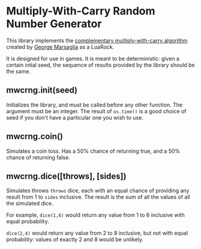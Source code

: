 # Multiply-With-Carry Random Number Generator

This library implements the [complementary multiply-with-carry algorithm](https://en.wikipedia.org/wiki/Multiply-with-carry) created by [George Marsaglia](https://en.wikipedia.org/wiki/George_Marsaglia) as a LuaRock.

It is designed for use in games. It is meant to be deterministic: given a certain intial seed, the sequence of results provided by the library should be the same.

## mwcrng.init(seed)

Initializes the library, and must be called before any other function. The argument must be an integer. The result of `os.time()` is a good choice of seed if you don't have a particular one you wish to use.

## mwcrng.coin()

Simulates a coin toss. Has a 50% chance of returning true, and a 50% chance of returning false.

## mwcrng.dice([throws], [sides])

Simulates throws `throws` dice, each with an equal chance of providing any result from 1 to `sides` inclusive. The result is the sum of all the values of all the simulated dice.

For example, `dice(1,6)` would return any value from 1 to 6 inclusive with equal probability.

`dice(2,4)` would return any value from 2 to 8 inclusive, but not with equal probability: values of exactly 2 and 8 would be unlikely.
